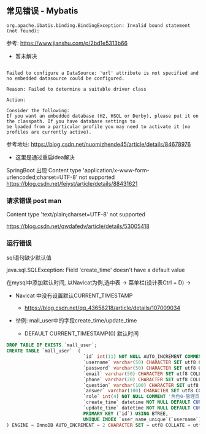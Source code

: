## 常见错误 - Mybatis

```log
org.apache.ibatis.binding.BindingException: Invalid bound statement (not found):
```

参考:
https://www.jianshu.com/p/2bd1e5313b66

- 暂未解决

```log

Failed to configure a DataSource: 'url' attribute is not specified and no embedded datasource could be configured.

Reason: Failed to determine a suitable driver class

Action:

Consider the following:
If you want an embedded database (H2, HSQL or Derby), please put it on the classpath. If you have database settings to
be loaded from a particular profile you may need to activate it (no profiles are currently active).
```

参考地址:
https://blog.csdn.net/nuomizhende45/article/details/84678976

- 这里是通过重启idea解决

SpringBoot 出现 Content type 'application/x-www-form-urlencoded;charset=UTF-8' not supported
https://blog.csdn.net/feiyst/article/details/88431621

### 请求错误 post man

Content type 'text/plain;charset=UTF-8' not supported

https://blog.csdn.net/qwdafedv/article/details/53005418

### 运行错误

sql语句缺少默认值

java.sql.SQLException: Field 'create_time' doesn't have a default value

在mysql中添加默认时间, 以Navicat为例,选中表 -> 菜单栏(设计表Ctrl + D) -> 

- Navicat 中没有设置默认CURRENT_TIMESTAMP
  - https://blog.csdn.net/qq_43658218/article/details/107009034
  
- 举例: mall_user中的字段create_time/update_time
  - DEFAULT CURRENT_TIMESTAMP(0) 默认时间
```sql
DROP TABLE IF EXISTS `mall_user`;
CREATE TABLE `mall_user`  (
                            `id` int(11) NOT NULL AUTO_INCREMENT COMMENT '用户表id',
                            `username` varchar(50) CHARACTER SET utf8 COLLATE utf8_general_ci NOT NULL COMMENT '用户名',
                            `password` varchar(50) CHARACTER SET utf8 COLLATE utf8_general_ci NOT NULL COMMENT '用户密码，MD5加密',
                            `email` varchar(50) CHARACTER SET utf8 COLLATE utf8_general_ci NULL DEFAULT NULL,
                            `phone` varchar(20) CHARACTER SET utf8 COLLATE utf8_general_ci NULL DEFAULT NULL,
                            `question` varchar(100) CHARACTER SET utf8 COLLATE utf8_general_ci NULL DEFAULT NULL COMMENT '找回密码问题',
                            `answer` varchar(100) CHARACTER SET utf8 COLLATE utf8_general_ci NULL DEFAULT NULL COMMENT '找回密码答案',
                            `role` int(4) NOT NULL COMMENT '角色0-管理员,1-普通用户',
                            `create_time` datetime NOT NULL DEFAULT CURRENT_TIMESTAMP(0) COMMENT '创建时间',
                            `update_time` datetime NOT NULL DEFAULT CURRENT_TIMESTAMP(0) COMMENT '最后一次更新时间',
                            PRIMARY KEY (`id`) USING BTREE,
                            UNIQUE INDEX `user_name_unique`(`username`) USING BTREE
) ENGINE = InnoDB AUTO_INCREMENT = 2 CHARACTER SET = utf8 COLLATE = utf8_general_ci ROW_FORMAT = Dynamic;

```